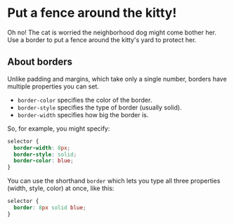 # Put a fence around the kitty!

Oh no! The cat is worried the neighborhood dog might come
bother her. Use a border to put a fence around the kitty's
yard to protect her.

## About borders

Unlike padding and margins, which take only a single number,
borders have multiple properties you can set.

* `border-color` specifies the color of the border.
* `border-style` specifies the type of border (usually solid).
* `border-width` specifies how big the border is.

So, for example, you might specify:

```css
selector {
  border-width: 8px;
  border-style: solid;
  border-color: blue;  
}
```

You can use the shorthand `border` which lets you type all three properties (width, style, color) at once, like this:

```css
selector {
  border: 8px solid blue;
}
```
